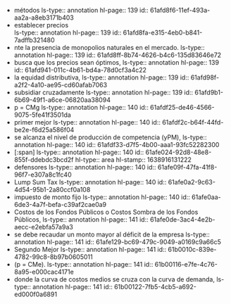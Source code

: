 - métodos
  ls-type:: annotation
  hl-page:: 139
  id:: 61afd8f6-11ef-493a-aa2a-a8eb3171b403
- establecer  precios  
  ls-type:: annotation
  hl-page:: 139
  id:: 61afd8fa-e315-4eb0-b841-7adffb321480
- nte  la  presencia  de  monopolios  naturales  en  el  mercado. 
  ls-type:: annotation
  hl-page:: 139
  id:: 61afd8ff-8b74-4626-b4c6-135d83646e72
- busca que los precios sean óptimos,
  ls-type:: annotation
  hl-page:: 139
  id:: 61afd941-011c-4b61-bd4a-78d0cf3a4c22
- la equidad distributiva,
  ls-type:: annotation
  hl-page:: 139
  id:: 61afd98f-a2f2-4a10-ae95-cd60afab7063
- subsidiar  cruzadamente 
  ls-type:: annotation
  hl-page:: 139
  id:: 61afd9b1-6b69-49f1-a6ce-06820aa38094
- p = CMg
  ls-type:: annotation
  hl-page:: 140
  id:: 61afdf25-de46-4566-9075-5fe41f3501da
- primer mejor 
  ls-type:: annotation
  hl-page:: 140
  id:: 61afdf2c-b64f-44fd-be2e-f6d25a586f04
- se alcanza el nivel de producción de competencia (yPM), 
  ls-type:: annotation
  hl-page:: 140
  id:: 61afdf33-d7f5-4b00-aaa1-93fc52282300
- [:span]
  ls-type:: annotation
  hl-page:: 140
  id:: 61afe024-92d8-48e8-855f-ddebdc3bcd2f
  hl-type:: area
  hl-stamp:: 1638916131222
- defensores
  ls-type:: annotation
  hl-page:: 140
  id:: 61afe09f-47fa-41f8-96f7-e307a8c1fc40
- Lump Sum Tax
  ls-type:: annotation
  hl-page:: 140
  id:: 61afe0a2-9c63-4d54-95b1-2a80ccf0a108
- impuesto de monto fijo
  ls-type:: annotation
  hl-page:: 140
  id:: 61afe0aa-6de3-4a7f-befa-c39af2cae0a9
- Costos de los Fondos Públicos o Costos Sombra de los Fondos Públicos, 
  ls-type:: annotation
  hl-page:: 141
  id:: 61afe0de-3ac4-4e2b-aecc-e2ebfa57a9a3
- se debe recaudar un monto mayor al déficit de la empresa
  ls-type:: annotation
  hl-page:: 141
  id:: 61afe129-bc69-479c-9049-a0169c9a66c5
- Segundo Mejor
  ls-type:: annotation
  hl-page:: 141
  id:: 61b0010c-839e-4782-99c8-8b97b0605011
- (p = CMe).
  ls-type:: annotation
  hl-page:: 141
  id:: 61b00116-e7fe-4c76-8a95-e000cac4171e
- donde la curva de costos medios se cruza con la curva de demanda,
  ls-type:: annotation
  hl-page:: 141
  id:: 61b00122-7fb5-4cb5-a692-ed000f0a6891